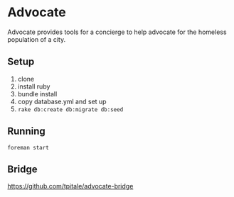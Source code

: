 # Advocate #

Advocate provides tools for a concierge to help advocate for the homeless population of a city.

## Setup ##

1. clone
2. install ruby
3. bundle install
4. copy database.yml and set up
5. `rake db:create db:migrate db:seed`

## Running ##

`foreman start`

## Bridge ##

https://github.com/tpitale/advocate-bridge
